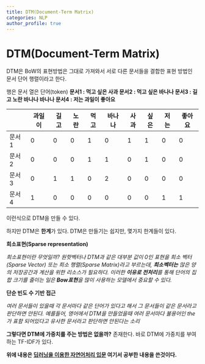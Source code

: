 ```yaml
---
title: DTM(Document-Term Matrix)
categories: NLP
author_profile: true
---
```


# DTM(Document-Term Matrix)

DTM은 BoW의 표현방법은 그대로 가져와서 서로 다른 문서들을 결합한 표현 방법인 문서 단어 행렬이라고 한다.

행은 문서 열은 단어(token)
**문서1 : 먹고 싶은 사과
문서2 : 먹고 싶은 바나나
문서3 : 길고 노란 바나나 바나나
문서4 : 저는 과일이 좋아요**

||과일이|길고|노란|먹고|바나나|사과|싶은|저는|좋아요|
|---|---|---|---|---|---|---|---|---|---|
|문서1|0 | 0| 0| 1| 0| 1| 1 | 0| 0|
|문서2|0| 0| 0| 1| 1|  0| 1| 0| 0|
|문서3|0|	1|	1|	0|	2|	0|	0|	0|	0|
|문서4|1|	0|	0|	0|	0|	0|	0|	1|	1|

이런식으로 DTM을 만들 수 있다.

하지만 DTM은 **한계**가 있다. DTM은 만들기는 쉽지만, 몇가지 한계들이 있다. 

**희소표현(Sparse representation)**

*희소표현이란 무엇일까? 원핫벡터나 DTM과 같은 대부분 값이 0인 표현을 희소 벡터(Sparse Vector) 또는 희소 행렬(Sparse Matrix)라고 부르는데, **희소벡터는** 많은 양의 저장공간과 계산을 위한 리소스가 필요하다. 이러한 **이유로 전처리**를 통해 단어의 집합 크기를 줄이는 일은 **Bow표현**을 많이 사용하는 모델에서 중요할 수 있다.*

**단순 빈도 수 기반 접근**

*여러 문서들이 있을때 각 문서마다 같은 단어가 있다고 해서 그 문서들이 같은 문서라고 판단하면 안된다. 예를들어, 영어에서 DTM을 만들었을때  여러 문서마다 불용어인 the가 표함 되어있다고 유사한 문서라고 판단하면 안된다는 소리*

**그렇다면 DTM에 가중치를 주는 방법은 없을까?** 존재한다.
바로 DTM에 가중치를 부여하는 TF-IDF가 있다. 

**위에 내용은 [딥러닝을 이용한 자연어처리 입문](https://wikidocs.net/book/2155) 여기서 공부한 내용을 쓴것이다.**


